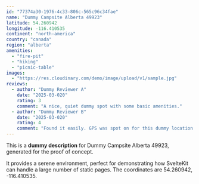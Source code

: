```yaml
---
id: "77374a30-1976-4c33-806c-565c96c34fae"
name: "Dummy Campsite Alberta 49923"
latitude: 54.260942
longitude: -116.410535
continent: "north-america"
country: "canada"
region: "alberta"
amenities:
  - "fire-pit"
  - "hiking"
  - "picnic-table"
images:
  - "https://res.cloudinary.com/demo/image/upload/v1/sample.jpg"
reviews:
  - author: "Dummy Reviewer A"
    date: "2025-03-020"
    rating: 3
    comment: "A nice, quiet dummy spot with some basic amenities."
  - author: "Dummy Reviewer B"
    date: "2025-03-020"
    rating: 4
    comment: "Found it easily. GPS was spot on for this dummy location."
---
```


This is a **dummy description** for Dummy Campsite Alberta 49923, generated for the proof of concept.

It provides a serene environment, perfect for demonstrating how SvelteKit can handle a large number of static pages. The coordinates are 54.260942, -116.410535.
